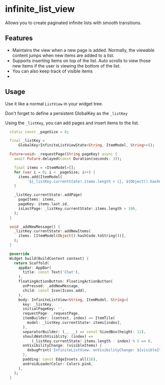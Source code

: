 # infinite_list_view
Allows you to create paginated infinite lists with smooth transitions.

## Features
- Maintains the view when a new page is added. Normally, the viewable content jumps when new items are added to a list. 
- Supports inserting items on top of the list. Auto scrolls to view those new items if the user is viewing the bottom of the list.
- You can also keep track of visible items
- 
## Usage
Use it like a normal `ListView` in your widget tree.

Don't forget to define a persistent GlobalKey as the `_listKey`

Using the `_listKey`, you can add pages and insert items to the list.

```dart
  static const _pageSize = 8;

  final _listKey =
      GlobalKey<InfiniteListViewState<String, ItemModel, String>>();

  Future<void> _requestPage(String pageKey) async {
    await Future.delayed(const Duration(seconds: 3));

    final items = <ItemModel>[];
    for (var i = 0; i < _pageSize; i++) {
      items.add(ItemModel(
          '${_listKey.currentState!.items.length + i}, ${Object().hashCode.toString()}'));
    }

    _listKey.currentState!.addPage(
      pageItems: items,
      pageKey: items.last.id,
      isLastPage: _listKey.currentState!.items.length > 100,
    );
  }

  void _addNewMessage() {
    _listKey.currentState!.addNewItems(
      items: [ItemModel(Object().hashCode.toString())],
    );
  }

  @override
  Widget build(BuildContext context) {
    return Scaffold(
      appBar: AppBar(
        title: const Text('Chat'),
      ),
      floatingActionButton: FloatingActionButton(
        onPressed: _addNewMessage,
        child: const Icon(Icons.add),
      ),
      body: InfiniteListView<String, ItemModel, String>(
        key: _listKey,
        initialPageKey: '',
        requestPage: _requestPage,
        itemBuilder: (context, index) => ItemTile(
          model: _listKey.currentState!.items[index],
        ),
        separatorBuilder: (_, __) => const SizedBox(height: 12),
        shouldWatchVisiblity: (index) =>
            (_listKey.currentState!.items.length - index) % 5 == 0,
        onVisibilityChange: (visibleItems) {
          debugPrint('InfiniteListView. onVisibilityChange: ${visibleItems.map((e) => e.id)}');
        },
        padding: const EdgeInsets.all(16),
        androidLoaderColor: Colors.pink,
      ),
    );
  }
```